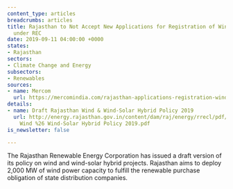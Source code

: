 ```yaml
---
content_type: articles
breadcrumbs: articles
title: Rajasthan to Not Accept New Applications for Registration of Wind Projects
  under REC
date: 2019-09-11 04:00:00 +0000
states:
- Rajasthan
sectors:
- Climate Change and Energy
subsectors:
- Renewables
sources:
- name: Mercom
  url: https://mercomindia.com/rajasthan-applications-registration-wind-projects-rec/
details:
- name: Draft Rajasthan Wind & Wind-Solar Hybrid Policy 2019
  url: http://energy.rajasthan.gov.in/content/dam/raj/energy/rrecl/pdf/Common/Rajasthan
    Wind %26 Wind-Solar Hybrid Policy 2019.pdf
is_newsletter: false

---
```

The Rajasthan Renewable Energy Corporation has issued a draft version of its policy on wind and wind-solar hybrid projects. Rajasthan aims to deploy 2,000 MW of wind power capacity to fulfill the renewable purchase obligation of state distribution companies.
